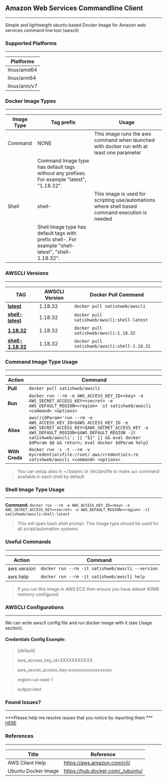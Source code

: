 ## Amazon Web Services Commandline Client ##
**********
Simple and lightweight ubuntu based Docker Image for Amazon web services command line tool (awscli)

### Supported Platforms ###
***********
Platforms |
--------------- |
linux/amd64 |
linux/arm64 |
linux/arm/v7 |

### Docker Image Types ###
***********
Image Type  | Tag prefix | Usage
--------------- | --------|-------------
Command | NONE | This image runs the aws command when launched with docker run with at least one parameter
 | | Command Image type has default tags without any prefixes. For example "latest", "1.18.32".
Shell | shell- | This image is used for scripting use/automations where shell based command execution is needed
 | | Shell Image type has default tags with prefix shell-. For example "shell-latest", "shell-1.18.32".

### AWSCLI Versions ###
************
TAG | AWSCLI Version | Docker Pull Command
--------------- | -------------|---------
**[latest](https://github.com/satishweb/docker-awscli/blob/master/command/Dockerfile)** | 1.18.32 |  `docker pull satishweb/awscli`
**[shell-latest](https://github.com/satishweb/docker-awscli/blob/master/shell/Dockerfile)** | 1.18.32 |  `docker pull satishweb/awscli:shell-latest`
**[1.18.32](https://github.com/satishweb/docker-awscli/blob/1.18.32/command/Dockerfile)**| 1.18.32 |  `docker pull satishweb/awscli:1.18.32`
**[shell-1.18.32](https://github.com/satishweb/docker-awscli/blob/shell-1.18.32/shell/Dockerfile)**| 1.18.32 |  `docker pull satishweb/awscli:shell-1.18.32`

### Command Image Type Usage ###
***********
Action  | Command
--------------- | -------------
**Pull**  | `docker pull satishweb/awscli`
**Run**  | `docker run --rm -e AWS_ACCESS_KEY_ID=<key> -e AWS_SECRET_ACCESS_KEY=<secret> -e AWS_DEFAULT_REGION=<region> -it satishweb/awscli <command> <options>`
**Alias** | `aws(){dParam='run --rm -e AWS_ACCESS_KEY_ID=$AWS_ACCESS_KEY_ID -e AWS_SECRET_ACCESS_KEY=$AWS_SECRET_ACCESS_KEY -e AWS_DEFAULT_REGION=$AWS_DEFAULT_REGION -it satishweb/awscli'; [[ "$1" ]] && eval docker $dParam $@ && return; eval docker $dParam help}`
**With Creds** | `docker run -i -t --rm -v mycredentialsfile:/root/.aws/credentials:ro satishweb/awscli <command> <options>`

>You can setup alias in ~/.bashrc or /etc/profile to make `aws` command available in each shell by default

### Shell Image Type Usage ###
************

**Command:** `docker run --rm -e AWS_ACCESS_KEY_ID=<key> -e AWS_SECRET_ACCESS_KEY=<secret> -e AWS_DEFAULT_REGION=<region> -it satishweb/awscli:shell-latest`
> This will open bash shell prompt. This image type should be used for all script/automation systems.

### Useful Commands ###
************
Action | Command
---------|-----------
aws version | `docker run --rm -it satishweb/awscli --version`
aws help |  `docker run --rm -it satishweb/awscli help`

>If you run this image in AWS ECS then ensure you have atleast 40MB memory configured.

### AWSCLI Configurations ###
*************
We can write awscli config file and run docker image with it (see Usage section).

#### Credentials Config Example: ####
>[default]

>aws_access_key_id=XXXXXXXXXXX

>aws_secret_access_key=xxxxxxxxxxxxxxxxxx

>region=us-east-1

>output=text

### Found Issues? ###
************
***Please help me resolve issues that you notice by reporting them *** [HERE](https://github.com/satishweb/docker-awscli/issues)

### References ###
************
Title | Reference
-------|-------------
AWS Client Help | <https://aws.amazon.com/cli/>
Ubuntu Docker Image | <https://hub.docker.com/_/ubuntu/>